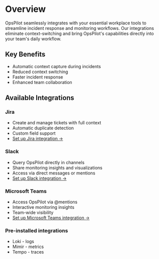# Overview

OpsPilot seamlessly integrates with your essential workplace tools to streamline incident response and monitoring workflows. Our integrations eliminate context-switching and bring OpsPilot's capabilities directly into your team's daily workflow.

## Key Benefits
- Automatic context capture during incidents
- Reduced context switching
- Faster incident response
- Enhanced team collaboration

## Available Integrations

### Jira
- Create and manage tickets with full context
- Automatic duplicate detection
- Custom field support
- [Set up Jira integration →](/frdocs/Data-insights/Features/OpsPilot/OpsPilot-Hub/Jira/)
### Slack
- Query OpsPilot directly in channels
- Share monitoring insights and visualizations
- Access via direct messages or mentions
- [Set up Slack integration →](/frdocs/Data-insights/Features/OpsPilot/OpsPilot-Hub/Slack/)

### Microsoft Teams
- Access OpsPilot via @mentions
- Interactive monitoring insights
- Team-wide visibility
- [Set up Microsoft Teams integration →](/frdocs/Data-insights/Features/OpsPilot/OpsPilot-Hub/Teams/)

### Pre-installed integrations
- Loki - logs
- Mimir - metrics 
- Tempo - traces

